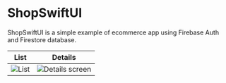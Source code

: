 # ShopSwiftUI

ShopSwiftUI is a simple example of ecommerce app using Firebase Auth and Firestore database.

| List | Details |
| :---: |  :---: |
| ![List](https://en.proft.me/media/ios/ios_ecommerse_list.jpg) | ![Details screen](https://en.proft.me/media/ios/ios_ecommerse_details.png) |
